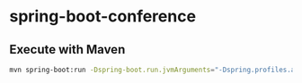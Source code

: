# spring-boot-conference

## Execute with Maven

```sh
mvn spring-boot:run -Dspring-boot.run.jvmArguments="-Dspring.profiles.active=prod" -Dspring-boot.run.arguments=--DB_URL=jdbc:h2:mem:dbsb
```
